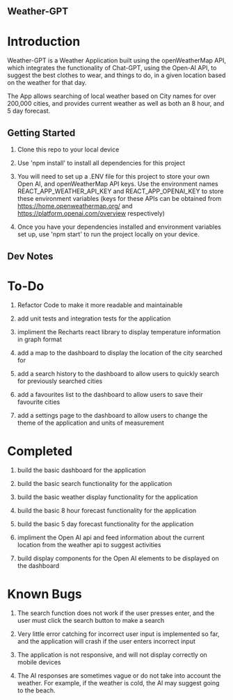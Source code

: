 ## Weather-GPT

# Introduction

Weather-GPT is a Weather Application built using the openWeatherMap API, which integrates the functionality
of Chat-GPT, using the Open-AI API, to suggest the best clothes to wear, and things to do, in a given location
based on the weather for that day.

The App allows searching of local weather based on City names for over 200,000 cities, and provides current weather
as well as both an 8 hour, and 5 day forecast. 

## Getting Started

1. Clone this repo to your local device

2. Use 'npm install' to install all dependencies for this project

3. You will need to set up a .ENV file for this project to store your own Open AI, and openWeatherMap API keys.
 Use the environment names REACT_APP_WEATHER_API_KEY and REACT_APP_OPENAI_KEY to store these environment variables
(keys for these APIs can be obtained from https://home.openweathermap.org/ and https://platform.openai.com/overview respectively)

4. Once you have your dependencies installed and environment variables set up, use 'npm start' to run the project locally on your device.

## Dev Notes

# To-Do

1. Refactor Code to make it more readable and maintainable

2. add unit tests and integration tests for the application

3. impliment the Recharts react library to display temperature information in graph format

4. add a map to the dashboard to display the location of the city searched for

5. add a search history to the dashboard to allow users to quickly search for previously searched cities

6. add a favourites list to the dashboard to allow users to save their favourite cities

7. add a settings page to the dashboard to allow users to change the theme of the application and units of measurement


# Completed

1. build the basic dashboard for the application

2. build the basic search functionality for the application

3. build the basic weather display functionality for the application

4. build the basic 8 hour forecast functionality for the application

5. build the basic 5 day forecast functionality for the application

6. impliment the Open AI api and feed information about the current location from the weather api to suggest activities

7. build display components for the Open AI elements to be displayed on the dashboard

# Known Bugs

1. The search function does not work if the user presses enter, and the user must click the search button to make a search

2. Very little error catching for incorrect user input is implemented so far, and the application will crash if the user enters incorrect input

3. The application is not responsive, and will not display correctly on mobile devices

4. The AI responses are sometimes vague or do not take into account the weather. For example, if the weather is cold, the AI may suggest going to the beach.







